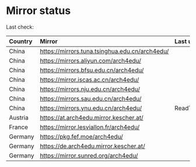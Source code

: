 <script src="./time.js"></script>
# Mirror status
Last check: <script type="text/javascript">localize(1683368277.4406302);</script>

|Country|Mirror|Last update|
|:------|:-----|:----------|
|China|https://mirrors.tuna.tsinghua.edu.cn/arch4edu/|<script type="text/javascript">localize(1683354811);</script>|
|China|https://mirrors.aliyun.com/arch4edu/|<script type="text/javascript">localize(1683311323);</script>|
|China|https://mirrors.bfsu.edu.cn/arch4edu/|<script type="text/javascript">localize(1683311323);</script>|
|China|https://mirror.iscas.ac.cn/arch4edu/|<script type="text/javascript">localize(1683354811);</script>|
|China|https://mirrors.nju.edu.cn/arch4edu/|<script type="text/javascript">localize(1683268532);</script>|
|China|https://mirrors.sau.edu.cn/arch4edu/|<script type="text/javascript">localize(1673850842);</script>|
|China|https://mirrors.ynu.edu.cn/arch4edu/|ReadTimeout|
|Austria|https://at.arch4edu.mirror.kescher.at/|<script type="text/javascript">localize(1683311323);</script>|
|France|https://mirror.lesviallon.fr/arch4edu/|<script type="text/javascript">localize(1683311323);</script>|
|Germany|https://pkg.fef.moe/arch4edu/|<script type="text/javascript">localize(1683311323);</script>|
|Germany|https://de.arch4edu.mirror.kescher.at/|<script type="text/javascript">localize(1683311323);</script>|
|Germany|https://mirror.sunred.org/arch4edu/|<script type="text/javascript">localize(1683311323);</script>|

<script src="./tablefilter/tablefilter.js"></script>
<script src="./table.js"></script>